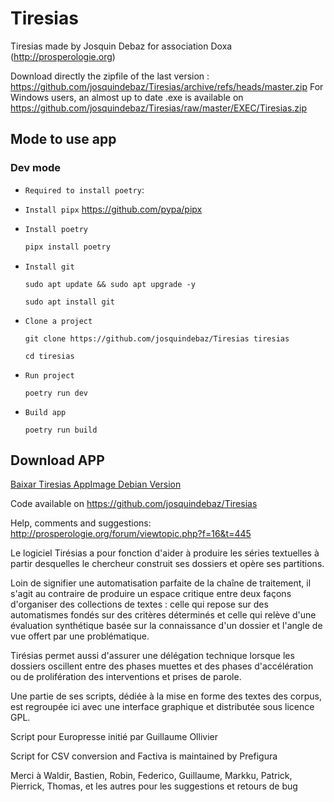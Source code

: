﻿# Tiresias

Tiresias made by Josquin Debaz for association Doxa (http://prosperologie.org)

Download directly the zipfile of the last version : https://github.com/josquindebaz/Tiresias/archive/refs/heads/master.zip
For Windows users, an almost up to date .exe is available on https://github.com/josquindebaz/Tiresias/raw/master/EXEC/Tiresias.zip

## Mode to use app

### Dev mode

- `Required to install poetry`:

* `Install pipx`
  https://github.com/pypa/pipx

* `Install poetry`

  ```bash
  pipx install poetry
  ```

* `Install git`

  ```
  sudo apt update && sudo apt upgrade -y

  sudo apt install git
  ```

* `Clone a project`

  ```
  git clone https://github.com/josquindebaz/Tiresias tiresias

  cd tiresias
  ```

* `Run project`

  ```
  poetry run dev
  ```

* `Build app`
  ```
  poetry run build
  ```

## Download APP

[Baixar Tiresias AppImage Debian Version](https://raw.githubusercontent.com/jacksonsr451/Tiresias/main/tiresias-x86_64.AppImage)

Code available on https://github.com/josquindebaz/Tiresias

Help, comments and suggestions: http://prosperologie.org/forum/viewtopic.php?f=16&t=445

Le logiciel Tirésias a pour fonction d'aider à produire les séries textuelles à partir desquelles le chercheur construit ses dossiers et opère ses partitions.

Loin de signifier une automatisation parfaite de la chaîne de traitement, il s'agit au contraire de produire un espace critique entre deux façons d'organiser des collections de textes : celle qui repose sur des automatismes fondés sur des critères déterminés et celle qui relève d'une évaluation synthétique basée sur la connaissance d'un dossier et l'angle de vue offert par une problématique.

Tirésias permet aussi d'assurer une délégation technique lorsque les dossiers oscillent entre des phases muettes et des phases d'accélération ou de prolifération des interventions et prises de parole.

Une partie de ses scripts, dédiée à la mise en forme des textes des corpus, est regroupée ici avec une interface graphique et distributée sous licence GPL.

Script pour Europresse initié par Guillaume Ollivier

Script for CSV conversion and Factiva is maintained by Prefigura

Merci à Waldir, Bastien, Robin, Federico, Guillaume, Markku, Patrick, Pierrick, Thomas, et les autres pour les suggestions et retours de bug
